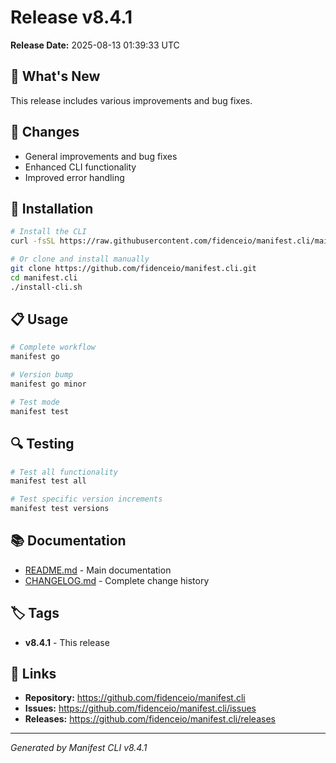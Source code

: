 # Release v8.4.1

**Release Date:** 2025-08-13 01:39:33 UTC

## 🎯 What's New

This release includes various improvements and bug fixes.

## 🔧 Changes

- General improvements and bug fixes
- Enhanced CLI functionality
- Improved error handling

## 🚀 Installation

```bash
# Install the CLI
curl -fsSL https://raw.githubusercontent.com/fidenceio/manifest.cli/main/install-cli.sh | bash

# Or clone and install manually
git clone https://github.com/fidenceio/manifest.cli.git
cd manifest.cli
./install-cli.sh
```

## 📋 Usage

```bash
# Complete workflow
manifest go

# Version bump
manifest go minor

# Test mode
manifest test
```

## 🔍 Testing

```bash
# Test all functionality
manifest test all

# Test specific version increments
manifest test versions
```

## 📚 Documentation

- [README.md](README.md) - Main documentation
- [CHANGELOG.md](CHANGELOG.md) - Complete change history

## 🏷️ Tags

- **v8.4.1** - This release

## 🔗 Links

- **Repository:** https://github.com/fidenceio/manifest.cli
- **Issues:** https://github.com/fidenceio/manifest.cli/issues
- **Releases:** https://github.com/fidenceio/manifest.cli/releases

---

*Generated by Manifest CLI v8.4.1*
